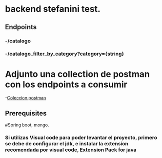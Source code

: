 # backend stefanini test.
## Endpoints
### -/catalogo
### -/catalogo_filter_by_category?category={string}

# Adjunto una collection de postman con los endpoints a consumir
-[Coleccion postman](https://github.com/valencia12/api-for-apps/blob/main/springboot%202/postman%20requests%20postman_collection.json)
## Prerequisites
#Spring boot, mongo. 
### Si utilizas Visual code para poder levantar el proyecto, primero se debe de configurar el jdk, e instalar la extension recomendada por visual code, Extension Pack for java
